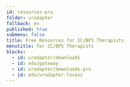 ```yaml
---
id: resources-pro
folder: urodapter
fallback: en
published: true
submenu: false
title: Free Resources for IC/BPS Therapists
menutitle: for IC/BPS Therapists
blocks:
  - id: urodapter/downloads
  - id: edu/gateway
  - id: urodapter/downloads-pro
  - id: edu/urodapter-lovasz
---
```

